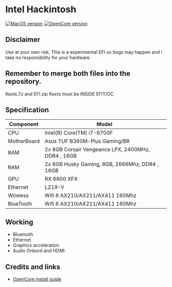# Intel Hackintosh

[![MacOS version](https://img.shields.io/badge/Ventura-13.5.2-informational.svg)](https://www.apple.com/macos)
[![OpenCore version](https://img.shields.io/badge/OpenCore-0.9.5-informational.svg)](https://github.com/acidanthera/OpenCorePkg)

## Disclaimer
Use at your own risk. This is a experimental EFI so bugs may happen and i take no responsibility for your hardware.

## Remember to merge both files into the repository.

Kexts.7z and EFI.zip
Kexts must be INSIDE EFIT/OC



## Specification

| Component        | Model                                              |
| ---------------- | ---------------------------------------------------|
| CPU              | Intel(R) Core(TM) i7-9700F	                        |
| MotherBoard      | Asus TUF B360M-Plus Gaming/BR                      |
| RAM              | 2x 8GB Corsair Vengeance LPX, 2400MHz, DDR4 , 16GB |
| RAM              | 2x 8GB Husky Gaming, 8GB, 2666Mhz, DDR4 , 16GB     |
| GPU              | RX 6600 XFX                                        |
| Ethernet         | L219-V                                             |
| Wireless         | Wifi 6 AX210/AX211/AX411 160Mhz                    |
| BlueTooth        | Wifi 6 AX210/AX211/AX411 160Mhz                    |

## Working

* Bluetooth
* Ethernet
* Graphics acceleration
* Audio Onbord and HDMI


## Credits and links

* [OpenCore install guide](https://dortania.github.io/OpenCore-Install-Guide)

